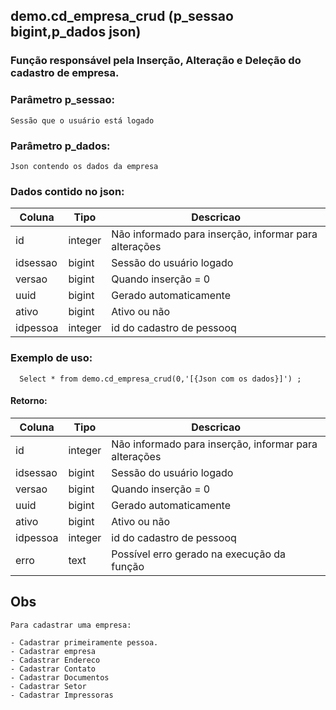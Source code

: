 ## demo.cd_empresa_crud (p_sessao bigint,p_dados json)

###  Função responsável pela Inserção, Alteração e Deleção do cadastro de empresa.

### Parâmetro p_sessao:
```
Sessão que o usuário está logado
```

### Parâmetro p_dados:
```
Json contendo os dados da empresa
```

### Dados contido no json:

| Coluna      | Tipo        |  Descricao           |
| ----------- | ----------- |----------------------|
| id      | integer       | Não informado para inserção, informar para alterações
| idsessao   | bigint        | Sessão do usuário logado
| versao   | bigint        | Quando inserção = 0 
| uuid   | bigint        | Gerado automaticamente
| ativo   | bigint        | Ativo ou não
| idpessoa  | integer        |id do cadastro de pessooq

### Exemplo de uso:
```
  Select * from demo.cd_empresa_crud(0,'[{Json com os dados}]') ;
```

#### Retorno:
| Coluna      | Tipo        |  Descricao           |
| ----------- | ----------- |----------------------|
| id      | integer       | Não informado para inserção, informar para alterações
| idsessao   | bigint        | Sessão do usuário logado
| versao   | bigint        | Quando inserção = 0 
| uuid   | bigint        | Gerado automaticamente
| ativo   | bigint        | Ativo ou não
| idpessoa  | integer        |id do cadastro de pessooq
| erro   | text        | Possível erro gerado na execução da função 

## Obs

```
Para cadastrar uma empresa:

- Cadastrar primeiramente pessoa.
- Cadastrar empresa
- Cadastrar Endereco
- Cadastrar Contato
- Cadastrar Documentos
- Cadastrar Setor
- Cadastrar Impressoras

```






